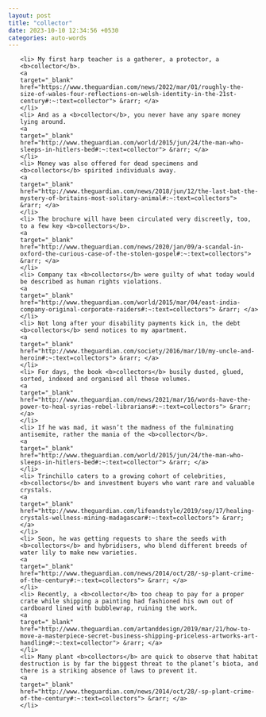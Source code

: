 ```yaml
---
layout: post
title: "collector"
date: 2023-10-10 12:34:56 +0530
categories: auto-words
---
```

<ol>

    <li> My first harp teacher is a gatherer, a protector, a <b>collector</b>.
    <a 
    target="_blank" 
    href="https://www.theguardian.com/news/2022/mar/01/roughly-the-size-of-wales-four-reflections-on-welsh-identity-in-the-21st-century#:~:text=collector"> &rarr; </a>
    </li>
    <li> And as a <b>collector</b>, you never have any spare money lying around.
    <a 
    target="_blank" 
    href="http://www.theguardian.com/world/2015/jun/24/the-man-who-sleeps-in-hitlers-bed#:~:text=collector"> &rarr; </a>
    </li>
    <li> Money was also offered for dead specimens and <b>collectors</b> spirited individuals away.
    <a 
    target="_blank" 
    href="http://www.theguardian.com/news/2018/jun/12/the-last-bat-the-mystery-of-britains-most-solitary-animal#:~:text=collectors"> &rarr; </a>
    </li>
    <li> The brochure will have been circulated very discreetly, too, to a few key <b>collectors</b>.
    <a 
    target="_blank" 
    href="http://www.theguardian.com/news/2020/jan/09/a-scandal-in-oxford-the-curious-case-of-the-stolen-gospel#:~:text=collectors"> &rarr; </a>
    </li>
    <li> Company tax <b>collectors</b> were guilty of what today would be described as human rights violations.
    <a 
    target="_blank" 
    href="http://www.theguardian.com/world/2015/mar/04/east-india-company-original-corporate-raiders#:~:text=collectors"> &rarr; </a>
    </li>
    <li> Not long after your disability payments kick in, the debt <b>collectors</b> send notices to my apartment.
    <a 
    target="_blank" 
    href="http://www.theguardian.com/society/2016/mar/10/my-uncle-and-heroin#:~:text=collectors"> &rarr; </a>
    </li>
    <li> For days, the book <b>collectors</b> busily dusted, glued, sorted, indexed and organised all these volumes.
    <a 
    target="_blank" 
    href="http://www.theguardian.com/news/2021/mar/16/words-have-the-power-to-heal-syrias-rebel-librarians#:~:text=collectors"> &rarr; </a>
    </li>
    <li> If he was mad, it wasn’t the madness of the fulminating antisemite, rather the mania of the <b>collector</b>.
    <a 
    target="_blank" 
    href="http://www.theguardian.com/world/2015/jun/24/the-man-who-sleeps-in-hitlers-bed#:~:text=collector"> &rarr; </a>
    </li>
    <li> Trinchillo caters to a growing cohort of celebrities, <b>collectors</b> and investment buyers who want rare and valuable crystals.
    <a 
    target="_blank" 
    href="http://www.theguardian.com/lifeandstyle/2019/sep/17/healing-crystals-wellness-mining-madagascar#:~:text=collectors"> &rarr; </a>
    </li>
    <li> Soon, he was getting requests to share the seeds with <b>collectors</b> and hybridisers, who blend different breeds of water lily to make new varieties.
    <a 
    target="_blank" 
    href="http://www.theguardian.com/news/2014/oct/28/-sp-plant-crime-of-the-century#:~:text=collectors"> &rarr; </a>
    </li>
    <li> Recently, a <b>collector</b> too cheap to pay for a proper crate while shipping a painting had fashioned his own out of cardboard lined with bubblewrap, ruining the work.
    <a 
    target="_blank" 
    href="http://www.theguardian.com/artanddesign/2019/mar/21/how-to-move-a-masterpiece-secret-business-shipping-priceless-artworks-art-handling#:~:text=collector"> &rarr; </a>
    </li>
    <li> Many plant <b>collectors</b> are quick to observe that habitat destruction is by far the biggest threat to the planet’s biota, and there is a striking absence of laws to prevent it.
    <a 
    target="_blank" 
    href="http://www.theguardian.com/news/2014/oct/28/-sp-plant-crime-of-the-century#:~:text=collectors"> &rarr; </a>
    </li>